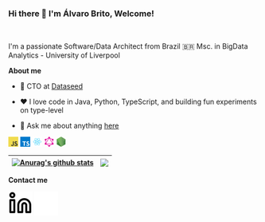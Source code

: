 ### Hi there 👋 I'm Álvaro Brito, Welcome!

<br />

I'm a passionate Software/Data Architect from Brazil 🇧🇷
Msc. in BigData Analytics - University of Liverpool

**About me**

- 💼 CTO  at [Dataseed](http://live.site.dataseed.de)

- ❤️ I love code in Java, Python, TypeScript, and building fun experiments on type-level

- 💬 Ask me about anything [here](https://github.com/alvarogomes/alvarogomes/issues)

<code><img height="20" alt="javascript" src="https://raw.githubusercontent.com/github/explore/80688e429a7d4ef2fca1e82350fe8e3517d3494d/topics/javascript/javascript.png"></code>
<code><img height="20" alt="typescript" src="https://raw.githubusercontent.com/github/explore/80688e429a7d4ef2fca1e82350fe8e3517d3494d/topics/typescript/typescript.png"></code>
<code><img height="20" alt="react" src="https://raw.githubusercontent.com/github/explore/80688e429a7d4ef2fca1e82350fe8e3517d3494d/topics/react/react.png"></code>
<code><img height="20" alt="graphql" src="https://raw.githubusercontent.com/github/explore/5c058a388828bb5fde0bcafd4bc867b5bb3f26f3/topics/graphql/graphql.png"></code>
<code><img height="20" alt="nodejs" src="https://raw.githubusercontent.com/github/explore/80688e429a7d4ef2fca1e82350fe8e3517d3494d/topics/nodejs/nodejs.png"></code>    


| <a href="https://github.com/anuraghazra/github-readme-stats"><img align="center" src="https://github-readme-stats.vercel.app/api?username=alvarogomes&show_icons=true&include_all_commits=true&theme=buefy&hide_border=true" alt="Anurag's github stats" /></a> | <a href="https://github.com/alvarogomes/github-readme-stats"><img align="center" src="https://github-readme-stats.vercel.app/api/top-langs/?username=alvarogomes&layout=compact&theme=buefy&hide_border=true" /></a> |
| ------------- | ------------- |

**Contact me**
<br />

[![website](./img/linkedin-light.svg)](https://linkedin.com/in/alvarogomes#gh-light-mode-only)
[![website](./img/linkedin-dark.svg)](https://linkedin.com/in/alvarogomes#gh-dark-mode-only)

<br />
<br />

